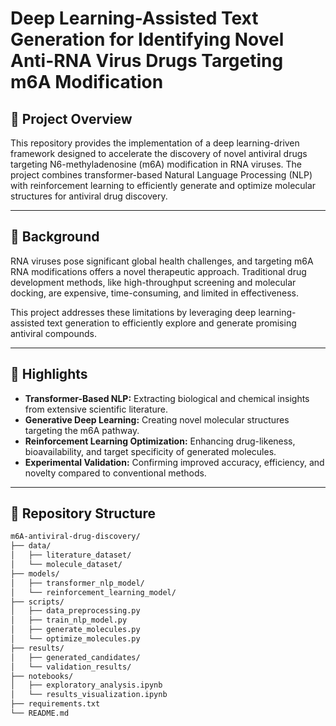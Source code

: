 # Deep Learning-Assisted Text Generation for Identifying Novel Anti-RNA Virus Drugs Targeting m6A Modification

## 🔬 Project Overview

This repository provides the implementation of a deep learning-driven framework designed to accelerate the discovery of novel antiviral drugs targeting N6-methyladenosine (m6A) modification in RNA viruses. The project combines transformer-based Natural Language Processing (NLP) with reinforcement learning to efficiently generate and optimize molecular structures for antiviral drug discovery.

---

## 📖 Background

RNA viruses pose significant global health challenges, and targeting m6A RNA modifications offers a novel therapeutic approach. Traditional drug development methods, like high-throughput screening and molecular docking, are expensive, time-consuming, and limited in effectiveness. 

This project addresses these limitations by leveraging deep learning-assisted text generation to efficiently explore and generate promising antiviral compounds.

---

## 🚀 Highlights

- **Transformer-Based NLP:** Extracting biological and chemical insights from extensive scientific literature.
- **Generative Deep Learning:** Creating novel molecular structures targeting the m6A pathway.
- **Reinforcement Learning Optimization:** Enhancing drug-likeness, bioavailability, and target specificity of generated molecules.
- **Experimental Validation:** Confirming improved accuracy, efficiency, and novelty compared to conventional methods.

---

## 📁 Repository Structure

```bash
m6A-antiviral-drug-discovery/
├── data/
│   ├── literature_dataset/
│   └── molecule_dataset/
├── models/
│   ├── transformer_nlp_model/
│   └── reinforcement_learning_model/
├── scripts/
│   ├── data_preprocessing.py
│   ├── train_nlp_model.py
│   ├── generate_molecules.py
│   └── optimize_molecules.py
├── results/
│   ├── generated_candidates/
│   └── validation_results/
├── notebooks/
│   ├── exploratory_analysis.ipynb
│   └── results_visualization.ipynb
├── requirements.txt
└── README.md
